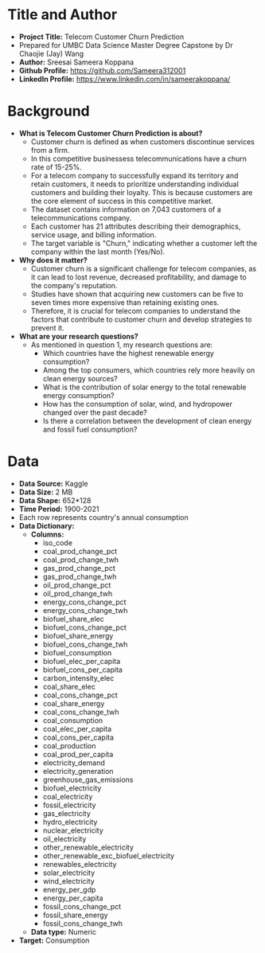 # Title and Author
 - **Project Title:** Telecom Customer Churn Prediction
 - Prepared for UMBC Data Science Master Degree Capstone by Dr Chaojie (Jay) Wang
 - **Author:** Sreesai Sameera Koppana
 - **Github Profile:** https://github.com/Sameera312001
 - **LinkedIn Profile:** https://www.linkedin.com/in/sameerakoppana/

# Background
- **What is Telecom Customer Churn Prediction is about?**
  - Customer churn is defined as when customers discontinue services from a firm.
  - In this competitive businessess telecommunications have a churn rate of 15-25%.
  - For a telecom company to successfully expand its territory and retain customers, it needs to prioritize understanding individual customers and building their loyalty. This is because customers are the core element of success in this competitive market.
  - The dataset contains information on 7,043 customers of a telecommunications company.
  - Each customer has 21 attributes describing their demographics, service usage, and billing information.
  - The target variable is "Churn," indicating whether a customer left the company within the last month (Yes/No).
- **Why does it matter?**
  - Customer churn is a significant challenge for telecom companies, as it can lead to lost revenue, decreased profitability, and damage to the company's reputation. 
  - Studies have shown that acquiring new customers can be five to seven times more expensive than retaining existing ones. 
  - Therefore, it is crucial for telecom companies to understand the factors that contribute to customer churn and develop strategies to prevent it.
- **What are your research questions?**
  - As mentioned in question 1, my research questions are:
    - Which countries have the highest renewable energy consumption?
    - Among the top consumers, which countries rely more heavily on clean energy sources?
    - What is the contribution of solar energy to the total renewable energy consumption?
    - How has the consumption of solar, wind, and hydropower changed over the past decade?
    - Is there a correlation between the development of clean energy and fossil fuel consumption?

# Data
- **Data Source:** Kaggle
- **Data Size:** 2 MB
- **Data Shape:** 652*128
- **Time Period:** 1900-2021
- Each row represents country's annual consumption
- **Data Dictionary:**
  - **Columns:**
    - iso_code 
    - coal_prod_change_pct 
    - coal_prod_change_twh  
    - gas_prod_change_pct 
    - gas_prod_change_twh 
    - oil_prod_change_pct 
    - oil_prod_change_twh 
    - energy_cons_change_pct 
    - energy_cons_change_twh
    - biofuel_share_elec 
    - biofuel_cons_change_pct 
    - biofuel_share_energy 
    - biofuel_cons_change_twh 
    - biofuel_consumption 
    - biofuel_elec_per_capita 
    - biofuel_cons_per_capita 
    - carbon_intensity_elec 
    - coal_share_elec 
    - coal_cons_change_pct 
    - coal_share_energy 
    - coal_cons_change_twh
    - coal_consumption 
    - coal_elec_per_capita 
    - coal_cons_per_capita 
    - coal_production 
    - coal_prod_per_capita 
    - electricity_demand 
    - electricity_generation 
    - greenhouse_gas_emissions 
    - biofuel_electricity 
    - coal_electricity 
    - fossil_electricity 
    - gas_electricity 
    - hydro_electricity 
    - nuclear_electricity 
    - oil_electricity 
    - other_renewable_electricity 
    - other_renewable_exc_biofuel_electricity 
    - renewables_electricity 
    - solar_electricity 
    - wind_electricity 
    - energy_per_gdp 
    - energy_per_capita 
    - fossil_cons_change_pct 
    - fossil_share_energy 
    - fossil_cons_change_twh
  - **Data type:** Numeric
- **Target:** Consumption
